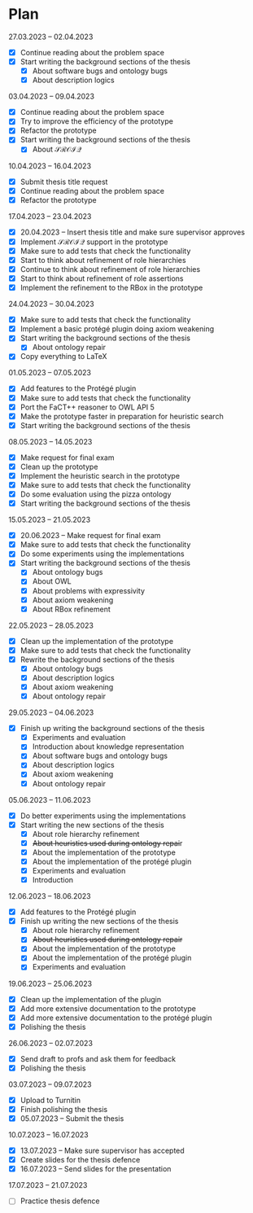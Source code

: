 # Plan

27.03.2023 – 02.04.2023

- [x]  Continue reading about the problem space
- [x]  Start writing the background sections of the thesis
    - [x]  About software bugs and ontology bugs
    - [x]  About description logics

03.04.2023 – 09.04.2023

- [x]  Continue reading about the problem space
- [x]  Try to improve the efficiency of the prototype
- [x]  Refactor the prototype
- [x]  Start writing the background sections of the thesis
    - [x]  About $\mathcal{SROIQ}$

10.04.2023 – 16.04.2023

- [x]  Submit thesis title request
- [x]  Continue reading about the problem space
- [x]  Refactor the prototype

17.04.2023 – 23.04.2023

- [x]  20.04.2023 – Insert thesis title and make sure supervisor approves
- [x]  Implement $\mathcal{SROIQ}$ support in the prototype
- [x]  Make sure to add tests that check the functionality
- [x]  Start to think about refinement of role hierarchies
- [x]  Continue to think about refinement of role hierarchies
- [x]  Start to think about refinement of role assertions
- [x]  Implement the refinement to the RBox in the prototype

24.04.2023 – 30.04.2023

- [x]  Make sure to add tests that check the functionality
- [x]  Implement a basic protégé plugin doing axiom weakening
- [x]  Start writing the background sections of the thesis
    - [x]  About ontology repair
- [x]  Copy everything to LaTeX

01.05.2023 – 07.05.2023

- [x]  Add features to the Protégé plugin
- [x]  Make sure to add tests that check the functionality
- [x]  Port the FaCT++ reasoner to OWL API 5
- [x]  Make the prototype faster in preparation for heuristic search
- [x]  Start writing the background sections of the thesis

08.05.2023 – 14.05.2023

- [x]  Make request for final exam
- [x]  Clean up the prototype
- [x]  Implement the heuristic search in the prototype
- [x]  Make sure to add tests that check the functionality
- [x]  Do some evaluation using the pizza ontology
- [x]  Start writing the background sections of the thesis

15.05.2023 – 21.05.2023

- [x]  20.06.2023 – Make request for final exam
- [x]  Make sure to add tests that check the functionality
- [x]  Do some experiments using the implementations
- [x]  Start writing the background sections of the thesis
    - [x]  About ontology bugs
    - [x]  About OWL
    - [x]  About problems with expressivity
    - [x]  About axiom weakening
    - [x]  About RBox refinement

22.05.2023 – 28.05.2023

- [x]  Clean up the implementation of the prototype
- [x]  Make sure to add tests that check the functionality
- [x]  Rewrite the background sections of the thesis
    - [x]  About ontology bugs
    - [x]  About description logics
    - [x]  About axiom weakening
    - [x]  About ontology repair

29.05.2023 – 04.06.2023

- [x]  Finish up writing the background sections of the thesis
    - [x]  Experiments and evaluation
    - [x]  Introduction about knowledge representation
    - [x]  About software bugs and ontology bugs
    - [x]  About description logics
    - [x]  About axiom weakening
    - [x]  About ontology repair

05.06.2023 – 11.06.2023

- [x]  Do better experiments using the implementations
- [x]  Start writing the new sections of the thesis
    - [x]  About role hierarchy refinement
    - [x]  ~~About heuristics used during ontology repai~~r
    - [x]  About the implementation of the prototype
    - [x]  About the implementation of the protégé plugin
    - [x]  Experiments and evaluation
    - [x]  Introduction

12.06.2023 – 18.06.2023

- [x]  Add features to the Protégé plugin
- [x]  Finish up writing the new sections of the thesis
    - [x]  About role hierarchy refinement
    - [x]  ~~About heuristics used during ontology repair~~
    - [x]  About the implementation of the prototype
    - [x]  About the implementation of the protégé plugin
    - [x]  Experiments and evaluation

19.06.2023 – 25.06.2023

- [x]  Clean up the implementation of the plugin
- [x]  Add more extensive documentation to the prototype
- [x]  Add more extensive documentation to the protégé plugin
- [x]  Polishing the thesis

26.06.2023 – 02.07.2023

- [x]  Send draft to profs and ask them for feedback
- [x]  Polishing the thesis

03.07.2023 – 09.07.2023

- [x]  Upload to Turnitin
- [x]  Finish polishing the thesis
- [x]  05.07.2023 – Submit the thesis

10.07.2023 – 16.07.2023

- [x]  13.07.2023 – Make sure supervisor has accepted
- [x]  Create slides for the thesis defence
- [x]  16.07.2023 – Send slides for the presentation

17.07.2023 – 21.07.2023

- [ ]  Practice thesis defence
